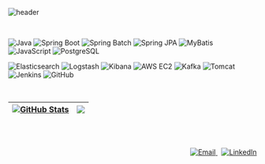 
![header](https://capsule-render.vercel.app/api?type=venom&color=e6ebdb&height=300&section=header&text=HI%20SANGJI&fontSize=90)

<br />

<p align="left">
  <img src="https://img.shields.io/badge/Java-ED8B00?style=flat-square&logo=openjdk&logoColor=white" alt="Java"/>
  <img src="https://img.shields.io/badge/Spring Boot-6DB33F?style=flat-square&logo=spring-boot&logoColor=white" alt="Spring Boot"/>
  <img src="https://img.shields.io/badge/Spring Batch-6DB33F?style=flat-square&logo=spring&logoColor=white" alt="Spring Batch"/>
  <img src="https://img.shields.io/badge/Spring JPA-6DB33F?style=flat-square&logo=spring&logoColor=white" alt="Spring JPA"/>
  <img src="https://img.shields.io/badge/MyBatis-000000?style=flat-square&logo=mybatis&logoColor=white" alt="MyBatis"/>
  <img src="https://img.shields.io/badge/JavaScript-F7DF1E?style=flat-square&logo=javascript&logoColor=black" alt="JavaScript"/>
  <img src="https://img.shields.io/badge/PostgreSQL-4169E1?style=flat-square&logo=postgresql&logoColor=white" alt="PostgreSQL"/>
</p>
<p align="left">
  <img src="https://img.shields.io/badge/Elasticsearch-005571?style=flat-square&logo=elasticsearch&logoColor=white" alt="Elasticsearch"/>
  <img src="https://img.shields.io/badge/Logstash-005571?style=flat-square&logo=logstash&logoColor=white" alt="Logstash"/>
  <img src="https://img.shields.io/badge/Kibana-005571?style=flat-square&logo=kibana&logoColor=white" alt="Kibana"/>
  <img src="https://img.shields.io/badge/AWS EC2-FF9900?style=flat-square&logo=amazon-ec2&logoColor=white" alt="AWS EC2"/>
  <img src="https://img.shields.io/badge/Kafka-231F20?style=flat-square&logo=apache-kafka&logoColor=white" alt="Kafka"/>
  <img src="https://img.shields.io/badge/Tomcat-F8DC75?style=flat-square&logo=apache-tomcat&logoColor=black" alt="Tomcat"/>
  <img src="https://img.shields.io/badge/Jenkins-D24939?style=flat-square&logo=jenkins&logoColor=white" alt="Jenkins"/>
  <img src="https://img.shields.io/badge/GitHub-181717?style=flat-square&logo=github&logoColor=white" alt="GitHub"/>
</p>
<br/>

| <a href="https://github.com/parksangji"><img align="center" src="https://github-readme-stats.vercel.app/api?username=parksangji&show_icons=true&include_all_commits=true&theme=buefy&hide_border=true" alt="GitHub Stats"/></a> | <a href="https://github.com/parksangji"><img align="center" src="https://github-readme-stats.vercel.app/api/top-langs/?username=parksangji&layout=compact&theme=buefy&hide_border=true" /></a> |
| ------------- | ------------- |
<br />
<br />

<p align="right">
  <a href="mailto:parksangji1109@gmail.com">
    <img alt="Email" src="https://img.shields.io/badge/Email-EA4335?style=flat-square&logo=gmail&logoColor=white"/>
  </a>
  &nbsp; <a href="https://comdolidol-i.tistory.com/" target="_blank">
    <img alt="LinkedIn" src="https://img.shields.io/badge/Blog-0A66C2?style=flat-square&logo=blog&logoColor=white"/>
  </a>
</p>
